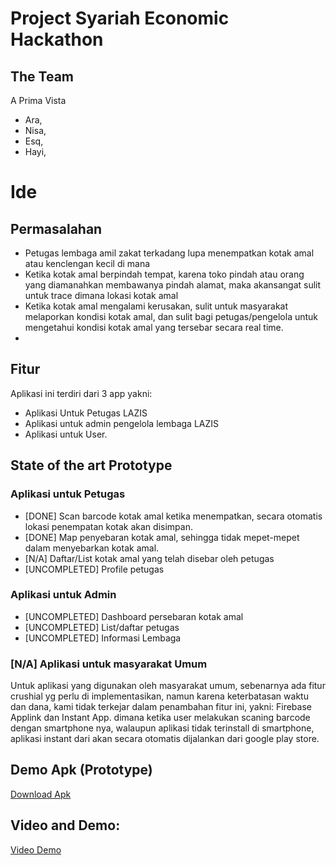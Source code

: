 # Project Syariah Economic Hackathon 

## The Team
A Prima Vista
- Ara,
- Nisa,
- Esq,
- Hayi,

# Ide

## Permasalahan
- Petugas lembaga amil zakat terkadang lupa menempatkan kotak amal atau kenclengan kecil di mana
- Ketika kotak amal berpindah tempat, karena toko pindah atau orang yang diamanahkan membawanya pindah alamat, maka akansangat sulit untuk trace dimana lokasi kotak amal
- Ketika kotak amal mengalami kerusakan, sulit untuk masyarakat melaporkan kondisi kotak amal, dan sulit bagi petugas/pengelola untuk mengetahui kondisi kotak amal yang tersebar secara real time.
- 

## Fitur
Aplikasi ini terdiri dari 3 app yakni:
- Aplikasi Untuk Petugas LAZIS
- Aplikasi untuk admin pengelola lembaga LAZIS
- Aplikasi untuk User.

## State of the art Prototype

### Aplikasi untuk Petugas
- [DONE] Scan barcode kotak amal ketika menempatkan, secara otomatis lokasi penempatan kotak akan disimpan.
- [DONE] Map penyebaran kotak amal, sehingga tidak mepet-mepet dalam menyebarkan kotak amal.
- [N/A] Daftar/List kotak amal yang telah disebar oleh petugas
- [UNCOMPLETED] Profile petugas

### Aplikasi untuk Admin
- [UNCOMPLETED] Dashboard persebaran kotak amal
- [UNCOMPLETED] List/daftar petugas
- [UNCOMPLETED] Informasi Lembaga

### [N/A] Aplikasi untuk masyarakat Umum
Untuk aplikasi yang digunakan oleh masyarakat umum, sebenarnya ada fitur crushial yg perlu di implementasikan, namun karena keterbatasan waktu dan dana, kami tidak terkejar dalam penambahan fitur ini, yakni: Firebase Applink dan Instant App. dimana ketika user melakukan scaning barcode dengan smartphone nya, walaupun aplikasi tidak terinstall di smartphone, aplikasi instant dari akan secara otomatis dijalankan dari google play store. 


## Demo Apk (Prototype)

[Download Apk](https://drive.google.com/file/d/1fJfEVCcQVDmetnGSj1afLrWchCisJA78/view?usp=sharing)

## Video and Demo:

[Video Demo](https://drive.google.com/file/d/17Fn_w1EEKHUFOV25IzdDNEgGIN3Jm9hW/view?usp=sharing)
